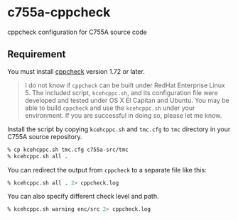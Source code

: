 # c755a-cppcheck

cppcheck configuration for C755A source code

## Requirement

You must install [cppcheck](https://github.com/danmar/cppcheck/) version 1.72 or later.

> I do not know if `cppcheck` can be built under RedHat Enterprise Linux 5.
> The included script, `kcehcppc.sh`, and its configuration file were developed and tested under OS X El Capitan and Ubuntu.
> You may be able to build `cppcheck` and use the `kcehcppc.sh` under your environment. If you are successful in doing so, please let me know.

Install the script by copying `kcehcppc.sh` and `tmc.cfg` to `tmc` directory in your C755A source repository.

```bash
% cp kcehcppc.sh tmc.cfg c755a-src/tmc
% kcehcppc.sh all .
```

You can redirect the output from `cppcheck` to a separate file like this:

```bash
% kcehcppc.sh all . 2> cppcheck.log
```

You can also specify different check level and path.

```bash
% kcehcppc.sh warning enc/src 2> cppcheck.log
```
